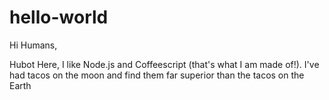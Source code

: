 # hello-world
Hi Humans, 

Hubot Here, I like Node.js and Coffeescript (that's what I am made of!). I've had tacos on the moon and find them far superior than the tacos on the Earth
